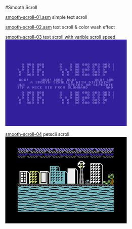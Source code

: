 #Smooth Scroll

[smooth-scroll-01.asm](smooth-scroll-01.asm) simple text scroll
  
[smooth-scroll-02.asm](smooth-scroll-01.asm) text scroll & color wash effect   

[smooth-scroll-03](smooth-scroll-03) text scroll with varible scroll speed
![](smooth-scroll-03/capture.png)   

[smooth-scroll-04](smooth-scroll-04) petscii scroll     
![](smooth-scroll-04/capture.png)  